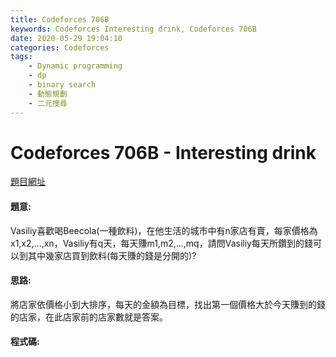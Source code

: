 ```yaml
---
title: Codeforces 706B
keywords: Codeforces Interesting drink, Codeforces 706B
date: 2020-05-29 19:04:10
categories: Codeforces
tags:
    - Dynamic programming
    - dp
    - binary search
    - 動態規劃
    - 二元搜尋
---
```

# Codeforces 706B - Interesting drink
[題目網址](https://codeforces.com/problemset/problem/706/B)

#### 題意:
Vasiliy喜歡喝Beecola(一種飲料)，在他生活的城市中有n家店有賣，每家價格為x1,x2,...,xn，Vasiliy有q天，每天賺m1,m2,...,mq，請問Vasiliy每天所鑽到的錢可以到其中幾家店買到飲料(每天賺的錢是分開的)?
<!-- more -->
#### 思路:
將店家依價格小到大排序，每天的金額為目標，找出第一個價格大於今天賺到的錢的店家，在此店家前的店家數就是答案。
#### 程式碼:
<script src="https://gist.github.com/zxzxcc112/c69780f25b64001ce647a44fdd46c13c.js"></script>